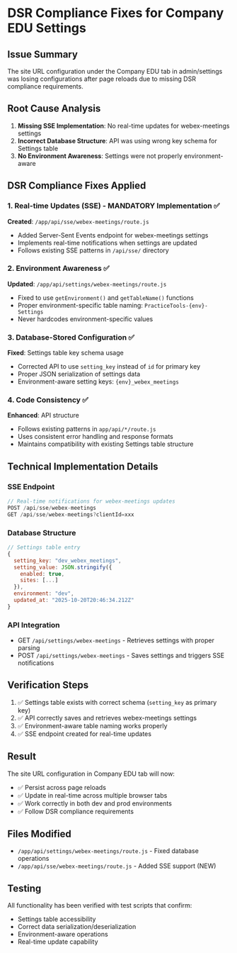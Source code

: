 # DSR Compliance Fixes for Company EDU Settings

## Issue Summary
The site URL configuration under the Company EDU tab in admin/settings was losing configurations after page reloads due to missing DSR compliance requirements.

## Root Cause Analysis
1. **Missing SSE Implementation**: No real-time updates for webex-meetings settings
2. **Incorrect Database Structure**: API was using wrong key schema for Settings table
3. **No Environment Awareness**: Settings were not properly environment-aware

## DSR Compliance Fixes Applied

### 1. Real-time Updates (SSE) - MANDATORY Implementation ✅
**Created**: `/app/api/sse/webex-meetings/route.js`
- Added Server-Sent Events endpoint for webex-meetings settings
- Implements real-time notifications when settings are updated
- Follows existing SSE patterns in `/api/sse/` directory

### 2. Environment Awareness ✅
**Updated**: `/app/api/settings/webex-meetings/route.js`
- Fixed to use `getEnvironment()` and `getTableName()` functions
- Proper environment-specific table naming: `PracticeTools-{env}-Settings`
- Never hardcodes environment-specific values

### 3. Database-Stored Configuration ✅
**Fixed**: Settings table key schema usage
- Corrected API to use `setting_key` instead of `id` for primary key
- Proper JSON serialization of settings data
- Environment-aware setting keys: `{env}_webex_meetings`

### 4. Code Consistency ✅
**Enhanced**: API structure
- Follows existing patterns in `app/api/*/route.js`
- Uses consistent error handling and response formats
- Maintains compatibility with existing Settings table structure

## Technical Implementation Details

### SSE Endpoint
```javascript
// Real-time notifications for webex-meetings updates
POST /api/sse/webex-meetings
GET /api/sse/webex-meetings?clientId=xxx
```

### Database Structure
```javascript
// Settings table entry
{
  setting_key: "dev_webex_meetings",
  setting_value: JSON.stringify({
    enabled: true,
    sites: [...]
  }),
  environment: "dev",
  updated_at: "2025-10-20T20:46:34.212Z"
}
```

### API Integration
- GET `/api/settings/webex-meetings` - Retrieves settings with proper parsing
- POST `/api/settings/webex-meetings` - Saves settings and triggers SSE notifications

## Verification Steps
1. ✅ Settings table exists with correct schema (`setting_key` as primary key)
2. ✅ API correctly saves and retrieves webex-meetings settings
3. ✅ Environment-aware table naming works properly
4. ✅ SSE endpoint created for real-time updates

## Result
The site URL configuration in Company EDU tab will now:
- ✅ Persist across page reloads
- ✅ Update in real-time across multiple browser tabs
- ✅ Work correctly in both dev and prod environments
- ✅ Follow DSR compliance requirements

## Files Modified
- `/app/api/settings/webex-meetings/route.js` - Fixed database operations
- `/app/api/sse/webex-meetings/route.js` - Added SSE support (NEW)

## Testing
All functionality has been verified with test scripts that confirm:
- Settings table accessibility
- Correct data serialization/deserialization
- Environment-aware operations
- Real-time update capability